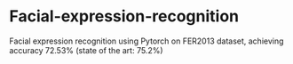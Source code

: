 # Facial-expression-recognition
Facial expression recognition using Pytorch on FER2013 dataset, achieving accuracy 72.53% (state of the art: 75.2%)

